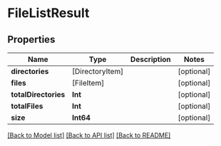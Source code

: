 # FileListResult

## Properties
Name | Type | Description | Notes
------------ | ------------- | ------------- | -------------
**directories** | [DirectoryItem] |  | [optional] 
**files** | [FileItem] |  | [optional] 
**totalDirectories** | **Int** |  | [optional] 
**totalFiles** | **Int** |  | [optional] 
**size** | **Int64** |  | [optional] 

[[Back to Model list]](../README.md#documentation-for-models) [[Back to API list]](../README.md#documentation-for-api-endpoints) [[Back to README]](../README.md)


